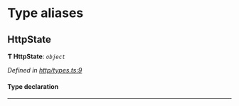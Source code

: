 

# Type aliases

<a id="httpstate"></a>

##  HttpState

**Ƭ HttpState**: *`object`*

*Defined in [http/types.ts:9](https://github.com/polkadot-js/api/blob/6d9699a/packages/rpc-provider/src/http/types.ts#L9)*

#### Type declaration

___

